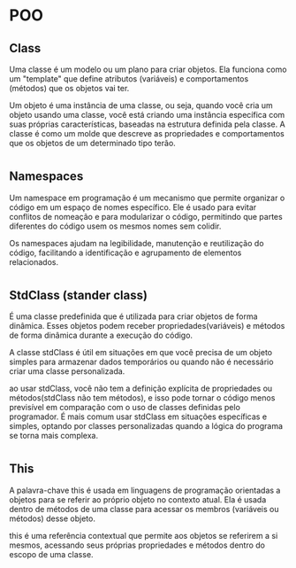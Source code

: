 # POO

## Class

Uma classe é um modelo ou um plano para criar objetos. 
Ela funciona como um "template" que define atributos (variáveis) e comportamentos (métodos)
que os objetos vai ter.

Um objeto é uma instância de uma classe, ou seja, quando você cria um objeto usando uma classe,
você está criando uma instância específica com suas próprias características,
baseadas na estrutura definida pela classe. A classe é como um molde que descreve as propriedades
e comportamentos que os objetos de um determinado tipo terão.
#

## Namespaces

Um namespace em programação é um mecanismo que permite organizar o código em um espaço de nomes específico.
Ele é usado para evitar conflitos de nomeação e para modularizar o código, permitindo que partes diferentes
do código usem os mesmos nomes sem colidir.

Os namespaces ajudam na legibilidade, manutenção e reutilização do código,
facilitando a identificação e agrupamento de elementos relacionados.
#

## StdClass (stander class)

É uma classe predefinida que é utilizada para criar objetos de forma dinâmica. Esses objetos podem receber
propriedades(variáveis) e métodos de forma dinâmica durante a execução do código.

A classe stdClass é útil em situações em que você precisa de um objeto simples para armazenar dados temporários
ou quando não é necessário criar uma classe personalizada.

ao usar stdClass, você não tem a definição explícita de propriedades ou métodos(stdClass não tem métodos),
e isso pode tornar o código menos previsível em comparação com o uso de classes definidas pelo programador.
É mais comum usar stdClass em situações específicas e simples, optando por classes personalizadas quando
a lógica do programa se torna mais complexa.
#

## This
A palavra-chave this é usada em linguagens de programação orientadas a objetos para se referir
ao próprio objeto no contexto atual. Ela é usada dentro de métodos de uma classe para acessar 
os membros (variáveis ou métodos) desse objeto.

this é uma referência contextual que permite aos objetos se referirem a si mesmos,
acessando seus próprias propriedades e métodos dentro do escopo de uma classe.
























